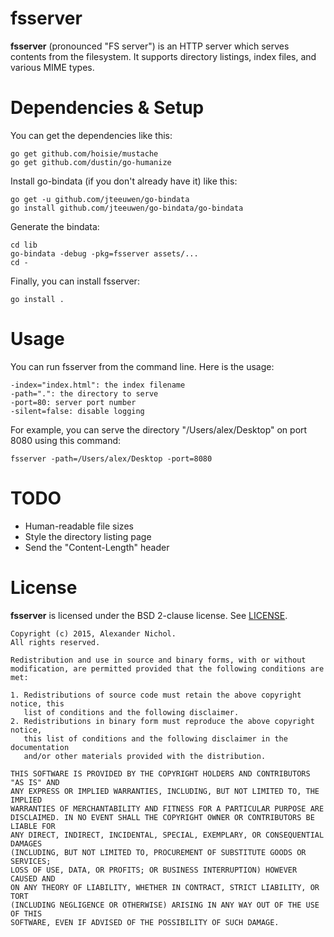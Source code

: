 # fsserver

**fsserver** (pronounced "FS server") is an HTTP server which serves contents from the filesystem. It supports directory listings, index files, and various MIME types.

# Dependencies & Setup

You can get the dependencies like this:

    go get github.com/hoisie/mustache
    go get github.com/dustin/go-humanize

Install go-bindata (if you don't already have it) like this:

    go get -u github.com/jteeuwen/go-bindata
    go install github.com/jteeuwen/go-bindata/go-bindata

Generate the bindata:

    cd lib
    go-bindata -debug -pkg=fsserver assets/...
    cd -

Finally, you can install fsserver:

    go install .

# Usage

You can run fsserver from the command line. Here is the usage:

    -index="index.html": the index filename
    -path=".": the directory to serve
    -port=80: server port number
    -silent=false: disable logging

For example, you can serve the directory "/Users/alex/Desktop" on port 8080 using this command:

    fsserver -path=/Users/alex/Desktop -port=8080

# TODO

 * Human-readable file sizes
 * Style the directory listing page
 * Send the "Content-Length" header

# License

**fsserver** is licensed under the BSD 2-clause license. See [LICENSE](LICENSE).

```
Copyright (c) 2015, Alexander Nichol.
All rights reserved.

Redistribution and use in source and binary forms, with or without
modification, are permitted provided that the following conditions are met:

1. Redistributions of source code must retain the above copyright notice, this
   list of conditions and the following disclaimer. 
2. Redistributions in binary form must reproduce the above copyright notice,
   this list of conditions and the following disclaimer in the documentation
   and/or other materials provided with the distribution.

THIS SOFTWARE IS PROVIDED BY THE COPYRIGHT HOLDERS AND CONTRIBUTORS "AS IS" AND
ANY EXPRESS OR IMPLIED WARRANTIES, INCLUDING, BUT NOT LIMITED TO, THE IMPLIED
WARRANTIES OF MERCHANTABILITY AND FITNESS FOR A PARTICULAR PURPOSE ARE
DISCLAIMED. IN NO EVENT SHALL THE COPYRIGHT OWNER OR CONTRIBUTORS BE LIABLE FOR
ANY DIRECT, INDIRECT, INCIDENTAL, SPECIAL, EXEMPLARY, OR CONSEQUENTIAL DAMAGES
(INCLUDING, BUT NOT LIMITED TO, PROCUREMENT OF SUBSTITUTE GOODS OR SERVICES;
LOSS OF USE, DATA, OR PROFITS; OR BUSINESS INTERRUPTION) HOWEVER CAUSED AND
ON ANY THEORY OF LIABILITY, WHETHER IN CONTRACT, STRICT LIABILITY, OR TORT
(INCLUDING NEGLIGENCE OR OTHERWISE) ARISING IN ANY WAY OUT OF THE USE OF THIS
SOFTWARE, EVEN IF ADVISED OF THE POSSIBILITY OF SUCH DAMAGE.
```